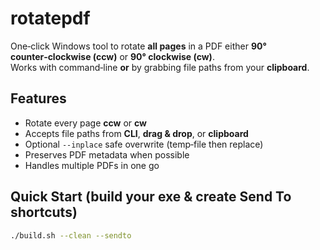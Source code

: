 # rotatepdf

One‑click Windows tool to rotate **all pages** in a PDF either **90° counter‑clockwise (ccw)** or **90° clockwise (cw)**.  
Works with command‑line **or** by grabbing file paths from your **clipboard**.

## Features
- Rotate every page **ccw** or **cw**
- Accepts file paths from **CLI**, **drag & drop**, or **clipboard**
- Optional `--inplace` safe overwrite (temp‑file then replace)
- Preserves PDF metadata when possible
- Handles multiple PDFs in one go

## Quick Start (build your exe & create Send To shortcuts)
```Bash
./build.sh --clean --sendto
